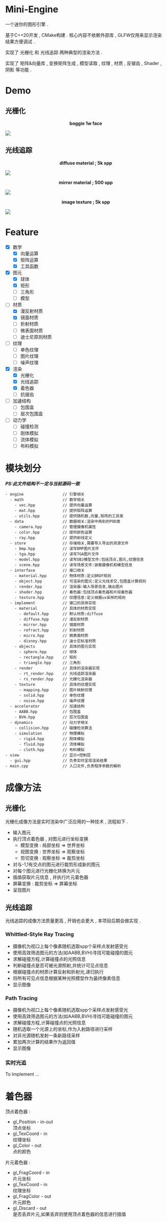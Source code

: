 ﻿# Mini-Engine

一个迷你的图形引擎 .

基于C++20开发 , CMake构建 . 核心内容不依赖外部库 , GLFW仅用来显示渲染结果方便调试 .

实现了 光栅化 和 光线追踪 两种典型的渲染方法 .

实现了 矩阵&向量库 , 变换矩阵生成 , 模型读取 , 纹理 , 材质 , 反锯齿 , Shader , 阴影 等功能 .

# Demo

## 光栅化

<p align="center">
<strong>
boggie 1w face
</strong>
</p>

![](docs/images/demos/rs/triangle_1w.png)

## 光线追踪

<p align="center">
<strong>
diffuse material ; 5k spp
</strong>
</p>

![](docs/images/demos/rt/diffuse_5k.bmp)

<p align="center">
<strong>
mirror material ; 500 spp
</strong>
</p> 

![](docs/images/demos/rt/mirror_500.bmp)

<p align="center">
<strong>
image texture ; 5k spp
</strong>
</p> 

![](docs/images/demos/rt/earth_5k.bmp)

# Feature

- [x] 数学
    - [x] 向量运算
    - [x] 矩阵运算
    - [x] 工具函数
- [x] 图元
    - [x] 球体
    - [x] 矩形
    - [ ] 三角形
    - [ ] 模型
- [ ] 材质
    - [x] 漫反射材质
    - [x] 镜面材质
    - [ ] 折射材质
    - [ ] 微表面材质
    - [ ] 迪士尼原则材质
- [ ] 纹理
    - [ ] 单色纹理
    - [ ] 图片纹理
    - [ ] 噪声纹理
- [x] 渲染
    - [x] 光栅化
    - [x] 光线追踪
    - [x] 着色器
    - [ ] 抗锯齿
- [ ] 加速结构
    - [ ] 包围盒
    - [ ] 层次包围盒
- [ ] 动力学
    - [ ] 碰撞检测
    - [ ] 刚体模拟
    - [ ] 流体模拟
    - [ ] 布料模拟

# 模块划分

_**PS:此文件结构不一定与当前源码一致**_

```
- engine                 // 引擎相关
  - math                 // 数学相关
    - vec.hpp            // 提供向量运算
    - mat.hpp            // 提供矩阵运算
    - utils.hpp          // 提供随机数,向量,矩阵的工具类
  - data                 // 数据相关:渲染中用到的POD类
    - camera.hpp         // 管理摄像机属性
    - color.hpp          // 提供颜色运算
    - ray.hpp            // 提供射线定义
  - store                // 存储相关,需要导入导出的资源文件
    - bmp.hpp            // 读写BMP图片文件
    - tga.hpp            // 读写TGA图片文件
    - model.hpp          // 读写OBJ模型文件:包括顶点,图元,纹理信息
    - scene.hpp          // 读写场景文件:装载摄像机和模型信息
  - interface            // 接口相关
    - material.hpp       // 物体材质:定义BRDF规则
    - object.hpp         // 可渲染的图元:定义光线求交,包围盒计算规则
    - render.hpp         // 渲染器:输入场景信息,输出图片
    - shader.hpp         // 着色器:包括顶点着色器和片段着色器
    - texture.hpp        // 纹理信息:定义根据uv采样的规则
  - implement            // 接口的具体实现
    - material           // 具体的材质实现
      - default.hpp      // 默认材质:diffuse
      - diffuse.hpp      // 漫反射材质
      - mirror.hpp       // 镜面材质
      - refract.hpp      // 折射材质
      - micro.hpp        // 微表面材质
      - disney.hpp       // 迪士尼标准材质
    - objects            // 具体的图元实现
      - sphere.hpp       // 球体
      - rectangle.hpp    // 矩形
      - triangle.hpp     // 三角形
    - render             // 具体的渲染器实现
      - rt_render.hpp    // 光线追踪渲染器
      - rs_render.hpp    // 光栅化渲染器
    - texture            // 具体的纹理实现
      - mapping.hpp      // 图片映射纹理
      - solid.hpp        // 单色纹理
      - noise.hpp        // 噪声纹理
  - accelerator          // 加速结构
    - AABB.hpp           // 包围盒
    - BVH.hpp            // 层次包围盒
  - dynamics             // 动力学相关
    - collision.hpp      // 碰撞检测算法
    - simulation         // 物理模拟
      - rigid.hpp        // 刚体模拟
      - fluid.hpp        // 流体模拟
      - cloth.hpp        // 布料模拟
- view                   // 显示+控制层
  - gui.hpp              // 负责实时呈现渲染结果
- main.cpp               // 入口文件,负责程序参数的解析
```

# 成像方法

## 光栅化

光栅化成像方法是实时渲染中广泛应用的一种技术 , 流程如下 .

- 输入图元
- 执行顶点着色器 , 对图元进行坐标变换
    - 模型变换 : 局部坐标 => 世界坐标
    - 视图变换 : 世界坐标 => 观察坐标
    - 剪切变换 : 观察坐标 => 裁剪坐标
- 对与-1,1有交点的图元进行裁剪形成新的图元
- 对每个图元进行光栅化转换为片元
- 插值获取片元信息 , 并执行片元着色器
- 屏幕变换 : 裁剪坐标 => 屏幕坐标
- 呈现图片

## 光线追踪

光线追踪的成像方法质量更高 , 开销也会更大 , 本项目后期会做实现 .

### Whittled-Style Ray Tracing

- 摄像机为视口上每个像素随机选取spp个采样点发射感受光
- 使用高效筛选图元的方法(如AABB,BVH)寻找可能碰撞的图元
- 求解碰撞方程,计算碰撞点的光照信息
- 判断碰撞点是否可被光源照射,并统计可见点信息
- 根据碰撞点的材质计算反射和折射光,递归执行
- 将所有可见点信息根据某种光照模型作为最终像素信息
- 显示图像

### Path Tracing

- 摄像机为视口上每个像素随机选取spp个采样点发射感受光
- 使用高效筛选图元的方法(如AABB,BVH)寻找可能碰撞的图元
- 求解碰撞方程,计算碰撞点的光照信息
- 随机选取一个光源上的坐标,作为入射路径进行采样
- 对非光源随机发射一条新路径采样
- 累加两次计算的结果作为返回值
- 显示图像

### 实时光追

To Implement ...

# 着色器

顶点着色器 :

- gl_Position - in-out  
  顶点坐标
- gl_TexCoord - in  
  纹理坐标
- gl_Color - out  
  点的颜色

片元着色器 :

- gl_FragCoord - in  
  片元坐标
- gl_TexCoord - in  
  纹理坐标
- gl_FragColor - out  
  片元颜色
- gl_Discard - out  
  是否丢弃片元,如果丢弃则使用顶点着色器的信息进行插值
